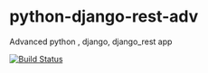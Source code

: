# python-django-rest-adv
Advanced python , django, django_rest app

[![Build Status](https://travis-ci.org/seapagan/python-django-rest-adv.svg?branch=master)](https://travis-ci.org/seapagan/python-django-rest-adv)
